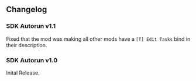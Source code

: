 ## Changelog

### SDK Autorun v1.1
Fixed that the mod was making all other mods have a `[T] Edit Tasks` bind in their description.

### SDK Autorun v1.0
Inital Release.
